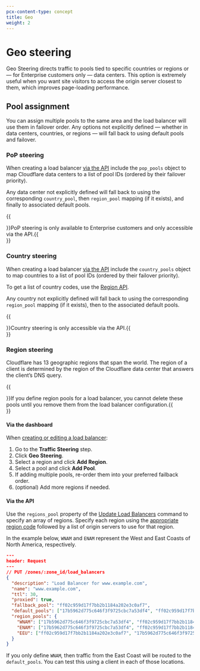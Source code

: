 ```yaml
---
pcx-content-type: concept
title: Geo
weight: 2
---
```


# Geo steering

Geo Steering directs traffic to pools tied to specific countries or regions or — for Enterprise customers only — data centers. This option is extremely useful when you want site visitors to access the origin server closest to them, which improves page-loading performance.

## Pool assignment

You can assign multiple pools to the same area and the load balancer will use them in failover order. Any options not explicitly defined — whether in data centers, countries, or regions — will fall back to using default pools and failover.

### PoP steering

When creating a load balancer [via the API](https://api.cloudflare.com/#load-balancers-create-load-balancer) include the `pop_pools` object to map Cloudflare data centers to a list of pool IDs (ordered by their failover priority).

Any data center not explicitly defined will fall back to using the corresponding `country_pool`, then `region_pool` mapping (if it exists), and finally to associated default pools.

{{<Aside type="note">}}PoP steering is only available to Enterprise customers and only accessible via the API.{{</Aside>}}

### Country steering 

When creating a load balancer [via the API](https://api.cloudflare.com/#load-balancers-create-load-balancer) include the `country_pools` object to map countries to a list of pool IDs (ordered by their failover priority).

To get a list of country codes, use the [Region API](/load-balancing/reference/region-mapping-api/).

Any country not explicitly defined will fall back to using the corresponding `region_pool` mapping (if it exists), then to the associated default pools.

{{<Aside type="note">}}Country steering is only accessible via the API.{{</Aside>}}

### Region steering

Cloudflare has 13 geographic regions that span the world. The region of a client is determined by the region of the Cloudflare data center that answers the client’s DNS query.

{{<Aside type="note">}}If you define region pools for a load balancer, you cannot delete these pools until you remove them from the load balancer configuration.{{</Aside>}}

#### Via the dashboard

When [creating or editing a load balancer](/load-balancing/how-to/create-load-balancer):

1. Go to the **Traffic Steering** step.
1. Click **Geo Steering**.
1. Select a region and click **Add Region**.
1. Select a pool and click **Add Pool**.
1. If adding multiple pools, re-order them into your preferred failback order.
1. (optional) Add more regions if needed.

#### Via the API

Use the `regions_pool` property of the [Update Load Balancers](https://api.cloudflare.com/#load-balancers-update-load-balancer) command to specify an array of regions. Specify each region using the [appropriate region code](/load-balancing/reference/region-mapping-api/#list-of-load-balancer-regions) followed by a list of origin servers to use for that region. 

In the example below, `WNAM` and `ENAM` represent the West and East Coasts of North America, respectively.

```json
---
header: Request
---
// PUT /zones/:zone_id/load_balancers
{
  "description": "Load Balancer for www.example.com",
  "name": "www.example.com",
  "ttl": 30,
  "proxied": true,
  "fallback_pool": "ff02c959d17f7bb2b1184a202e3c0af7",
  "default_pools": ["17b5962d775c646f3f9725cbc7a53df4", "ff02c959d17f7bb2b1184a202e3c0af7"],
  "region_pools": {
    "WNAM": ["17b5962d775c646f3f9725cbc7a53df4", "ff02c959d17f7bb2b1184a202e3c0af7"],
    "ENAM": ["17b5962d775c646f3f9725cbc7a53df4", "ff02c959d17f7bb2b1184a202e3c0af7"],
    "EEU": ["ff02c959d17f7bb2b1184a202e3c0af7", "17b5962d775c646f3f9725cbc7a53df4"]
  }
}
```

If you only define `WNAM`, then traffic from the East Coast will be routed to the `default_pools`. You can test this using a client in each of those locations.